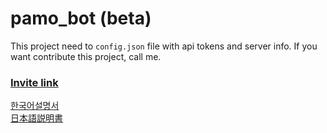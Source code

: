 # pamo_bot (beta)

This project need to `config.json` file with api tokens and server info.
If you want contribute this project, call me.

### [Invite link](https://discordapp.com/oauth2/authorize?client_id=502450494380179461&permissions=522304&scope=bot)

[한국어설명서](README_ko.md)  
[日本語説明書](README_ja.md)
